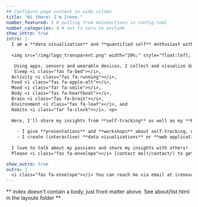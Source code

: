 ```yaml
---
## Configure page content in wide column
title: "Hi there! I'm Irene." 
number_featured: 2 # pulling from mainSections in config.toml
number_categories: 4 # set to zero to exclude
show_intro: true
intro: |
  I am a **data visualization** and **quantified self** enthusiast with an interest in **digital health** and **precision medicine**. As a former professional cyclist with a PhD in biomarker research, I currently combine a part time job as a university teacher with a freelance business and passion project **‘You R What You Measure’**. <p>
  
  <img src="/img/logo_transparent.png" width="20%;" style="float:left; margin:10px;"/>

   Using apps, sensors and wearable devices, I collect and visualize data about my 
   Sleep <i class="fas fa-bed"></i>,
  Activity <i class="fas fa-running"></i>,
  Food <i class="fas fa-apple-alt"></i>,
  Mood <i class="far fa-smile"></i>,
  Body <i class="fas fa-heartbeat"></i>,
  Brain <i class="fas fa-brain"></i>,
  Environment <i class="fas fa-leaf"></i>, and
  Habits <i class="far fa-clock"></i>. <p>
  
  Here, I'll share my insights from **self-tracking** as well as my **R** and **DataViz** tinkering! <p>
  
    - I give **presentations** and **workshops** about self-tracking, data visualization and/or the R programming language (see [Talks](/talk/) and [Blog](/blog/)). 
    - I create (interactive) **data visualizations** or **web applications** to support (sensor-based) studies and citizen science projects related to health, lifestyle or living environment (see [Projects](/project/)). <p> 
  
  I love to talk about my passions and share my insights with others!
  Please <i class="fas fa-envelope"></i> [contact me](/contact/) to get in touch or introduce yourself!

show_outro: true
outro: |
  <i class="fas fa-envelope"></i> You can reach me via email at irenevandenbroek@gmail.com.
---
```


** index doesn't contain a body, just front matter above.
See about/list.html in the layouts folder **
